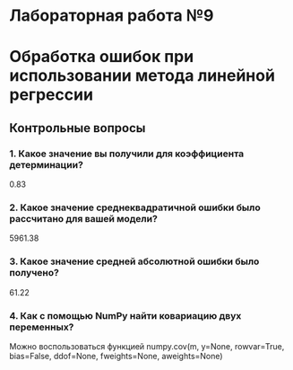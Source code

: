 # Лабораторная работа №9
# Обработка  ошибок  при  использовании метода линейной регрессии

## Контрольные вопросы


### 1. Какое значение вы получили для коэффициента детерминации?

0.83

### 2. Какое значение среднеквадратичной ошибки было рассчитано для вашей модели?

5961.38

### 3. Какое значение средней абсолютной ошибки было получено?

61.22

### 4. Как с помощью NumPy найти ковариацию двух переменных?

Можно воспользоваться функцией numpy.cov(m, y=None, rowvar=True, bias=False, ddof=None, fweights=None, aweights=None)
